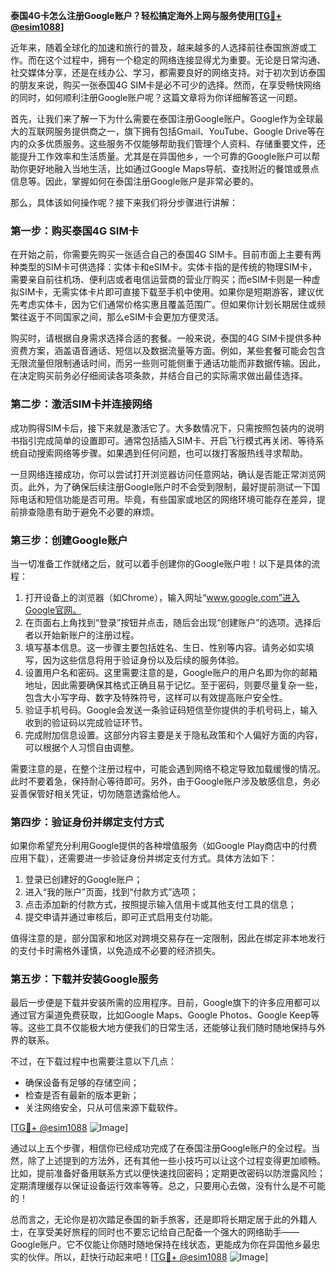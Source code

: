 **泰国4G卡怎么注册Google账户？轻松搞定海外上网与服务使用[[TG💪+ @esim1088](https://t.me/s/esim1088)]**

近年来，随着全球化的加速和旅行的普及，越来越多的人选择前往泰国旅游或工作。而在这个过程中，拥有一个稳定的网络连接显得尤为重要。无论是日常沟通、社交媒体分享，还是在线办公、学习，都需要良好的网络支持。对于初次到访泰国的朋友来说，购买一张泰国4G SIM卡是必不可少的选择。然而，在享受畅快网络的同时，如何顺利注册Google账户呢？这篇文章将为你详细解答这一问题。

首先，让我们来了解一下为什么需要在泰国注册Google账户。Google作为全球最大的互联网服务提供商之一，旗下拥有包括Gmail、YouTube、Google Drive等在内的众多优质服务。这些服务不仅能够帮助我们管理个人资料、存储重要文件，还能提升工作效率和生活质量。尤其是在异国他乡，一个可靠的Google账户可以帮助你更好地融入当地生活，比如通过Google Maps导航、查找附近的餐馆或景点信息等。因此，掌握如何在泰国注册Google账户是非常必要的。

那么，具体该如何操作呢？接下来我们将分步骤进行讲解：

### **第一步：购买泰国4G SIM卡**
在开始之前，你需要先购买一张适合自己的泰国4G SIM卡。目前市面上主要有两种类型的SIM卡可供选择：实体卡和eSIM卡。实体卡指的是传统的物理SIM卡，需要亲自前往机场、便利店或者电信运营商的营业厅购买；而eSIM卡则是一种虚拟SIM卡，无需实体卡片即可直接下载至手机中使用。如果你是短期游客，建议优先考虑实体卡，因为它们通常价格实惠且覆盖范围广。但如果你计划长期居住或频繁往返于不同国家之间，那么eSIM卡会更加方便灵活。

购买时，请根据自身需求选择合适的套餐。一般来说，泰国的4G SIM卡提供多种资费方案，涵盖语音通话、短信以及数据流量等方面。例如，某些套餐可能会包含无限流量但限制通话时间，而另一些则可能侧重于通话功能而非数据传输。因此，在决定购买前务必仔细阅读各项条款，并结合自己的实际需求做出最佳选择。

### **第二步：激活SIM卡并连接网络**
成功购得SIM卡后，接下来就是激活它了。大多数情况下，只需按照包装内的说明书指引完成简单的设置即可。通常包括插入SIM卡、开启飞行模式再关闭、等待系统自动搜索网络等步骤。如果遇到任何问题，也可以拨打客服热线寻求帮助。

一旦网络连接成功，你可以尝试打开浏览器访问任意网站，确认是否能正常浏览网页。此外，为了确保后续注册Google账户时不会受到限制，最好提前测试一下国际电话和短信功能是否可用。毕竟，有些国家或地区的网络环境可能存在差异，提前排查隐患有助于避免不必要的麻烦。

### **第三步：创建Google账户**
当一切准备工作就绪之后，就可以着手创建你的Google账户啦！以下是具体的流程：

1. 打开设备上的浏览器（如Chrome），输入网址“www.google.com”进入Google官网。
2. 在页面右上角找到“登录”按钮并点击，随后会出现“创建账户”的选项。选择后者以开始新账户的注册过程。
3. 填写基本信息。这一步骤主要包括姓名、生日、性别等内容。请务必如实填写，因为这些信息将用于验证身份以及后续的服务体验。
4. 设置用户名和密码。这里需要注意的是，Google账户的用户名即为你的邮箱地址，因此需要确保其格式正确且易于记忆。至于密码，则要尽量复杂一些，包含大小写字母、数字及特殊符号，这样可以有效提高账户安全性。
5. 验证手机号码。Google会发送一条验证码短信至你提供的手机号码上，输入收到的验证码以完成验证环节。
6. 完成附加信息设置。这部分内容主要是关于隐私政策和个人偏好方面的内容，可以根据个人习惯自由调整。

需要注意的是，在整个注册过程中，可能会遇到网络不稳定导致加载缓慢的情况。此时不要着急，保持耐心等待即可。另外，由于Google账户涉及敏感信息，务必妥善保管好相关凭证，切勿随意透露给他人。

### **第四步：验证身份并绑定支付方式**
如果你希望充分利用Google提供的各种增值服务（如Google Play商店中的付费应用下载），还需要进一步验证身份并绑定支付方式。具体方法如下：

1. 登录已创建好的Google账户；
2. 进入“我的账户”页面，找到“付款方式”选项；
3. 点击添加新的付款方式，按照提示输入信用卡或其他支付工具的信息；
4. 提交申请并通过审核后，即可正式启用支付功能。

值得注意的是，部分国家和地区对跨境交易存在一定限制，因此在绑定非本地发行的支付卡时需格外谨慎，以免造成不必要的经济损失。

### **第五步：下载并安装Google服务**
最后一步便是下载并安装所需的应用程序。目前，Google旗下的许多应用都可以通过官方渠道免费获取，比如Google Maps、Google Photos、Google Keep等等。这些工具不仅能极大地方便我们的日常生活，还能够让我们随时随地保持与外界的联系。

不过，在下载过程中也需要注意以下几点：
- 确保设备有足够的存储空间；
- 检查是否有最新的版本更新；
- 关注网络安全，只从可信来源下载软件。

[[TG💪+ @esim1088](https://t.me/s/esim1088) ![Image](https://i.postimg.cc/4NQfJmqS/Snipaste-2025-05-13-00-14-12.png)]

通过以上五个步骤，相信你已经成功完成了在泰国注册Google账户的全过程。当然，除了上述提到的方法外，还有其他一些小技巧可以让这个过程变得更加顺畅。比如，提前准备好备用联系方式以便快速找回密码；定期更改密码以防泄露风险；定期清理缓存以保证设备运行效率等等。总之，只要用心去做，没有什么是不可能的！

总而言之，无论你是初次踏足泰国的新手旅客，还是即将长期定居于此的外籍人士，在享受美好旅程的同时也不要忘记给自己配备一个强大的网络助手——Google账户。它不仅能让你随时随地保持在线状态，更能成为你在异国他乡最忠实的伙伴。所以，赶快行动起来吧！[[TG💪+ @esim1088](https://t.me/s/esim1088) ![Image](https://i.postimg.cc/4NQfJmqS/Snipaste-2025-05-13-00-14-12.png)]